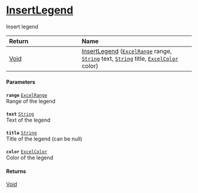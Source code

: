 # [InsertLegend](./ExcelHelper--InsertLegend.md)

Insert legend

| <span>Return&nbsp;&nbsp;&nbsp;&nbsp;&nbsp;&nbsp;&nbsp;&nbsp;&nbsp;&nbsp;&nbsp;&nbsp;&nbsp;&nbsp;&nbsp;&nbsp;&nbsp;&nbsp;&nbsp;&nbsp;&nbsp;&nbsp;&nbsp;&nbsp;&nbsp;&nbsp;&nbsp;&nbsp;&nbsp;&nbsp;</span> | Name | 
| :--- | :--- | 
| [Void](https://docs.microsoft.com/en-us/dotnet/api/System.Void) | [InsertLegend](./ExcelHelper--InsertLegend.md) ([`ExcelRange`](./ExcelHelper--InsertLegend.md) range, [`String`](https://docs.microsoft.com/en-us/dotnet/api/System.String) text, [`String`](https://docs.microsoft.com/en-us/dotnet/api/System.String) title, [`ExcelColor`](./../Excel/ExcelColor.md) color) | 


#### Parameters
**`range`**  [`ExcelRange`](./ExcelHelper--InsertLegend.md)<br>Range of the legend<br><br>**`text`**  [`String`](https://docs.microsoft.com/en-us/dotnet/api/System.String)<br>Text of the legend<br><br>**`title`**  [`String`](https://docs.microsoft.com/en-us/dotnet/api/System.String)<br>Title of the legend (can be null)<br><br>**`color`**  [`ExcelColor`](./../Excel/ExcelColor.md)<br>Color of the legend
#### Returns
[Void](https://docs.microsoft.com/en-us/dotnet/api/System.Void)<br>
